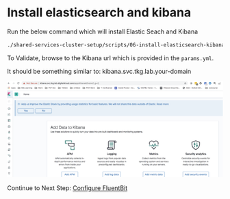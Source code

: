 # Install elasticsearch and kibana

Run the below command which will install Elastic Seach and Kibana

```bash
./shared-services-cluster-setup/scripts/06-install-elasticsearch-kibana.sh
```

To Validate, browse to the Kibana url which is provided in the `params.yml`.

It should be something similar to: kibana.svc.tkg.lab.your-domain


![mgmt-cls-2](../img/shared-cls-9.png)


Continue to Next Step: [Configure FluentBit](07-install-fluent-bit.md)
